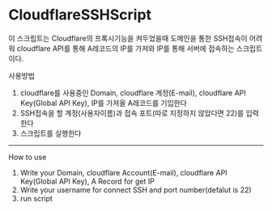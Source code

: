 # CloudflareSSHScript
이 스크립트는 Cloudflare의 프록시기능을 켜두었을때 도메인을 통한 SSH접속이 어려워 cloudflare API를 통해 A레코드의 IP를 가져와 IP를 통해 서버에 접속하는 스크립트이다.

사용방법
1. cloudflare를 사용중인 Domain, cloudflare 계정(E-mail), cloudflare API Key(Global API Key), IP를 가져올 A레코드를 기입한다
2. SSH접속을 할 계정(사용자이름)과 접속 포트(따로 지정하지 않았다면 22)를 입력한다
3. 스크립트를 실행한다

-----------------------------------------------------------------------------------------------------------------------------------
How to use

1. Write your Domain, cloudflare Account(E-mail), cloudflare API Key(Global API Key), A Record for get IP
2. Write your username for connect SSH and port number(defalut is 22)
3. run script
